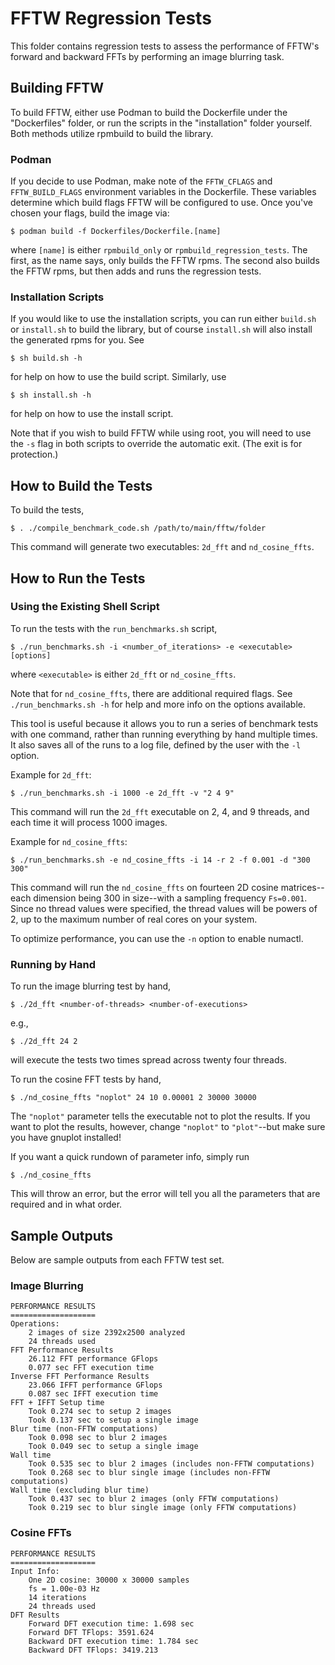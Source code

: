 # FFTW Regression Tests

This folder contains regression tests to assess the performance of FFTW's forward and backward FFTs by performing an image blurring task.

## Building FFTW

To build FFTW, either use Podman to build the Dockerfile under the "Dockerfiles" folder, or run the scripts in the "installation" folder yourself. Both methods utilize rpmbuild to build the library.

### Podman

If you decide to use Podman, make note of the `FFTW_CFLAGS` and `FFTW_BUILD_FLAGS` environment variables in the Dockerfile. These variables determine which build flags FFTW will be configured to use. Once you've chosen your flags, build the image via:

```
$ podman build -f Dockerfiles/Dockerfile.[name]
```

where `[name]` is either `rpmbuild_only` or `rpmbuild_regression_tests`. The first, as the name says, only builds the FFTW rpms. The second also builds the FFTW rpms, but then adds and runs the regression tests.

### Installation Scripts

If you would like to use the installation scripts, you can run either `build.sh` or `install.sh` to build the library, but of course `install.sh` will also install the generated rpms for you. See

```
$ sh build.sh -h
```

for help on how to use the build script. Similarly, use

```
$ sh install.sh -h
```

for help on how to use the install script.

Note that if you wish to build FFTW while using root, you will need to use the `-s` flag in both scripts to override the automatic exit. (The exit is for protection.)

## How to Build the Tests

To build the tests,

```
$ . ./compile_benchmark_code.sh /path/to/main/fftw/folder
```

This command will generate two executables: `2d_fft` and `nd_cosine_ffts`.

## How to Run the Tests

### Using the Existing Shell Script

To run the tests with the `run_benchmarks.sh` script,

```
$ ./run_benchmarks.sh -i <number_of_iterations> -e <executable> [options]
```

where `<executable>` is either `2d_fft` or `nd_cosine_ffts`.

Note that for `nd_cosine_ffts`, there are additional required flags. See `./run_benchmarks.sh -h` for help and more info on the options available.

This tool is useful because it allows you to run a series of benchmark tests with one command, rather than running everything by hand multiple times. It also saves all of the runs to a log file, defined by the user with the `-l` option.

Example for `2d_fft`:

```
$ ./run_benchmarks.sh -i 1000 -e 2d_fft -v "2 4 9"
```

This command will run the `2d_fft` executable on 2, 4, and 9 threads, and each time it will process 1000 images.

Example for `nd_cosine_ffts`:

```
$ ./run_benchmarks.sh -e nd_cosine_ffts -i 14 -r 2 -f 0.001 -d "300 300"
```

This command will run the `nd_cosine_ffts` on fourteen 2D cosine matrices--each dimension being 300 in size--with a sampling frequency `Fs=0.001`. Since no thread values were specified, the thread values will be powers of 2, up to the maximum number of real cores on your system.

To optimize performance, you can use the `-n` option to enable numactl.

### Running by Hand

To run the image blurring test by hand,

```
$ ./2d_fft <number-of-threads> <number-of-executions>
```

e.g.,

```
$ ./2d_fft 24 2
```

will execute the tests two times spread across twenty four threads.

To run the cosine FFT tests by hand,

```
$ ./nd_cosine_ffts "noplot" 24 10 0.00001 2 30000 30000 
```

The `"noplot"` parameter tells the executable not to plot the results. If you want to plot the results, however, change `"noplot"` to `"plot"`--but make sure you have gnuplot installed!

If you want a quick rundown of parameter info, simply run

```
$ ./nd_cosine_ffts
```

This will throw an error, but the error will tell you all the parameters that are required and in what order.


## Sample Outputs

Below are sample outputs from each FFTW test set.

### Image Blurring

```
PERFORMANCE RESULTS
===================
Operations:
    2 images of size 2392x2500 analyzed
    24 threads used
FFT Performance Results
    26.112 FFT performance GFlops
    0.077 sec FFT execution time
Inverse FFT Performance Results
    23.066 IFFT performance GFlops
    0.087 sec IFFT execution time
FFT + IFFT Setup time
    Took 0.274 sec to setup 2 images
    Took 0.137 sec to setup a single image
Blur time (non-FFTW computations)
    Took 0.098 sec to blur 2 images
    Took 0.049 sec to setup a single image
Wall time
    Took 0.535 sec to blur 2 images (includes non-FFTW computations)
    Took 0.268 sec to blur single image (includes non-FFTW computations)
Wall time (excluding blur time)
    Took 0.437 sec to blur 2 images (only FFTW computations)
    Took 0.219 sec to blur single image (only FFTW computations)
```

### Cosine FFTs

```
PERFORMANCE RESULTS
===================
Input Info:
    One 2D cosine: 30000 x 30000 samples
    fs = 1.00e-03 Hz
    14 iterations
    24 threads used
DFT Results
    Forward DFT execution time: 1.698 sec 
    Forward DFT TFlops: 3591.624
    Backward DFT execution time: 1.784 sec 
    Backward DFT TFlops: 3419.213

```
